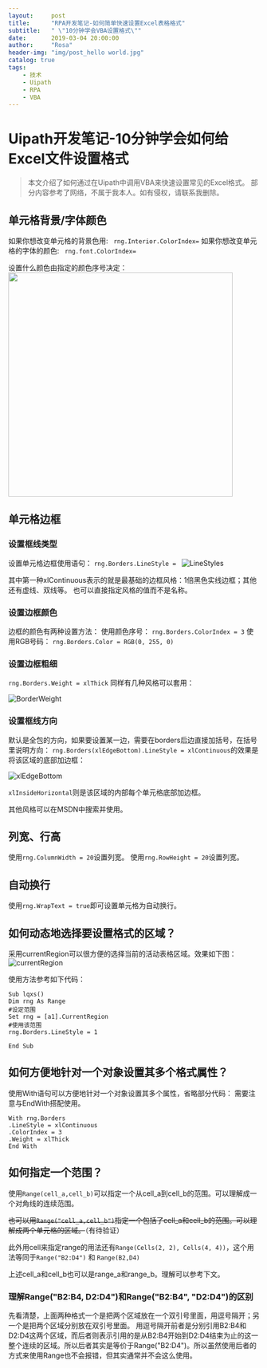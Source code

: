```yaml
---
layout:     post
title:      "RPA开发笔记-如何简单快速设置Excel表格格式"
subtitle:   " \"10分钟学会VBA设置格式\""
date:       2019-03-04 20:00:00
author:     "Rosa"
header-img: "img/post_hello world.jpg"
catalog: true
tags:
    - 技术
    - Uipath
    - RPA
    - VBA
---
```


# Uipath开发笔记-10分钟学会如何给Excel文件设置格式
>本文介绍了如何通过在Uipath中调用VBA来快速设置常见的Excel格式。
>部分内容参考了网络，不属于我本人。如有侵权，请联系我删除。

## 单元格背景/字体颜色

如果你想改变单元格的背景色用:
` rng.Interior.ColorIndex=`
如果你想改变单元格的字体的颜色:
` rng.font.ColorIndex=`
   
设置什么颜色由指定的颜色序号决定：
<img src="https://rosalion.github.io/img/in-post/post_vba-ColorIndex.png" width="450">

## 单元格边框

### 设置框线类型
设置单元格边框使用语句：
`rng.Borders.LineStyle = `
![LineStyles](http://rosalion.github.io/img/in-post/post_vba-LineStyles.png)

其中第一种xlContinuous表示的就是最基础的边框风格：1倍黑色实线边框；其他还有虚线、双线等。
也可以直接指定风格的值而不是名称。

### 设置边框颜色
边框的颜色有两种设置方法：
使用颜色序号：
`rng.Borders.ColorIndex = 3`
使用RGB号码：
`rng.Borders.Color = RGB(0, 255, 0)`

### 设置边框粗细
`rng.Borders.Weight = xlThick`
同样有几种风格可以套用：

![BorderWeight](http://rosalion.github.io/img/in-post/post_vba-BorderWeight.png)

### 设置框线方向
默认是全包的方向，如果要设置某一边，需要在borders后边直接加括号，在括号里说明方向：
`rng.Borders(xlEdgeBottom).LineStyle = xlContinuous`的效果是将该区域的底部加边框：

![xlEdgeBottom](http://rosalion.github.io/img/in-post/post_vba-LineStyle-xlEdgeBottom.png)

`xlInsideHorizontal`则是该区域的内部每个单元格底部加边框。

其他风格可以在MSDN中搜索并使用。



## 列宽、行高
使用`rng.ColumnWidth = 20`设置列宽。
使用`rng.RowHeight = 20`设置列宽。

## 自动换行

使用`rng.WrapText = true`即可设置单元格为自动换行。

## 如何动态地选择要设置格式的区域？
采用currentRegion可以很方便的选择当前的活动表格区域。效果如下图：
![currentRegion](http://rosalion.github.io/img/in-post/post_vba-CurrentRegion.png)

使用方法参考如下代码：

```
Sub lqxs()
Dim rng As Range
#设定范围
Set rng = [a1].CurrentRegion
#使用该范围
rng.Borders.LineStyle = 1

End Sub
```
## 如何方便地针对一个对象设置其多个格式属性？
使用With语句可以方便地针对一个对象设置其多个属性，省略部分代码：
需要注意与EndWith搭配使用。
```
With rng.Borders
.LineStyle = xlContinuous
.ColorIndex = 3
.Weight = xlThick
End With

```

## 如何指定一个范围？

使用`Range(cell_a,cell_b)`可以指定一个从cell_a到cell_b的范围。可以理解成一个对角线的连续范围。

~~也可以用`Range("cell_a,cell_b")`指定一个包括了cell_a和cell_b的范围。可以理解成两个单元格的区域。~~（有待验证）

此外用cell来指定range的用法还有`Range(Cells(2, 2), Cells(4, 4))`，这个用法等同于`Range("B2:D4")` 和 `Range(B2,D4)`

上述cell_a和cell_b也可以是range_a和range_b。理解可以参考下文。

### 理解Range("B2:B4, D2:D4")和Range("B2:B4", "D2:D4")的区别
先看清楚，上面两种格式一个是把两个区域放在一个双引号里面，用逗号隔开；另一个是把两个区域分别放在双引号里面。
用逗号隔开前者是分别引用B2:B4和D2:D4这两个区域，而后者则表示引用的是从B2:B4开始到D2:D4结束为止的这一整个连续的区域。所以后者其实是等价于Range("B2:D4")。所以虽然使用后者的方式来使用Range也不会报错，但其实通常并不会这么使用。

### 

